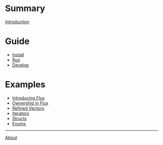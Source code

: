 # Summary

[Introduction](README.md)

# Guide

- [Install](guide/install.md)
- [Run](guide/run.md)
- [Develop](guide/develop.md)


# Examples

- [Introducing Flux](blog/01-introducing-flux.md)
- [Ownership in Flux](blog/02-ownership.md)
- [Refined Vectors]()
- [Iterators]()
- [Structs]()
- [Enums]()


-----------


[About](about.md)
